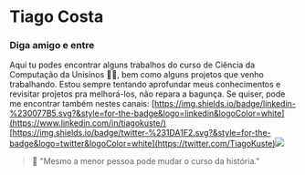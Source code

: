 # Tiago Costa

### Diga amigo e entre

Aqui tu podes encontrar alguns trabalhos do curso de Ciência da Computação da Unisinos 👨‍🎓, bem como alguns projetos que venho trabalhando. Estou sempre tentando aprofundar meus conhecimentos e revisitar projetos pra melhorá-los, não repara a bagunça. Se quiser, pode me encontrar também nestes canais: [https://img.shields.io/badge/linkedin-%230077B5.svg?&style=for-the-badge&logo=linkedin&logoColor=white](https://www.linkedin.com/in/tiagokuste/)  [https://img.shields.io/badge/twitter-%231DA1F2.svg?&style=for-the-badge&logo=twitter&logoColor=white](https://twitter.com/TiagoKuste)<img href="https://www.linkedin.com/in/tiagokuste/" src="https://img.shields.io/badge/linkedin-%230077B5.svg?&style=for-the-badge&logo=linkedin&logoColor=white" />

> 📌 "Mesmo a menor pessoa pode mudar o curso da história."
